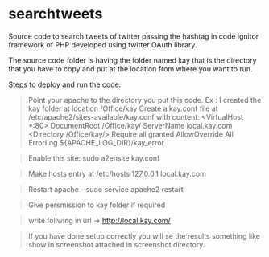 searchtweets
============

Source code to search tweets of twitter passing the hashtag in code ignitor framework of PHP developed using twitter OAuth library.


The source code folder is having the folder named kay that is the directory that you have to copy and put at the location from where you want to run.


Steps to deploy and run the code:

>Point your apache to the directory you put this code.
Ex : I created the kay folder at location /Office/kay
Create a kay.conf file at /etc/apache2/sites-available/kay.conf
with content:
<VirtualHost *:80>
     DocumentRoot /Office/kay/
     ServerName local.kay.com
     <Directory  /Office/kay/>
         Require all granted
         AllowOverride All
     </Directory>
     ErrorLog ${APACHE_LOG_DIR}/kay_error
</VirtualHost>


>Enable this site:
sudo a2ensite kay.conf


>Make hosts entry at /etc/hosts 
127.0.0.1       local.kay.com

>Restart apache - sudo service apache2 restart

>Give persmission to kay folder if required


>write follwing in url -> http://local.kay.com/

>If you have done setup correctly you will se the results something like show in screenshot attached in screenshot directory.
